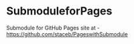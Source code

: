 # SubmoduleforPages


Submodule for GitHub Pages site at - 
https://github.com/staceb/PageswithSubmodule
